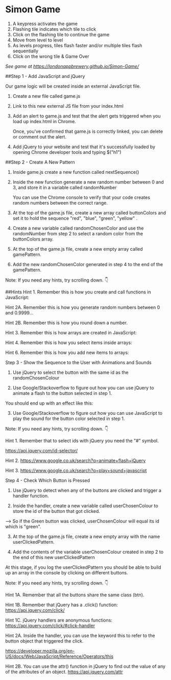 Simon Game
==========
1. A keypress activates the game
2. Flashing tile indicates which tile to click
3. Click on the flashing tile to continue the game
3. Move from level to level
4. As levels progress, tiles flash faster and/or multiple tiles flash sequentially
5. Click on the wrong tile & Game Over

*See game at <https://londonappbrewery.github.io/Simon-Game/>*

<!--========================================================================================================-->

##Step 1 - Add JavaScript and jQuery

  Our game logic will be created inside an external JavaScript file.

1.  Create a new file called game.js

2.  Link to this new external JS file from your index.html

3.  Add an alert to game.js and test that the alert gets triggered when you load up index.html in Chrome.

    Once, you've confirmed that game.js is correctly linked, you can delete or comment out the alert.

4.  Add jQuery to your website and test that it's successfully loaded by opening Chrome developer tools and typing $("h1")

<!--========================================================================================================-->

##Step 2 - Create A New Pattern

1.  Inside game.js create a new function called nextSequence()

2.  Inside the new function generate a new random number between 0 and 3, and store it in a variable called randomNumber

    You can use the Chrome console to verify that your code creates random numbers between the correct range.

3.  At the top of the game.js file, create a new array called buttonColors and set it to hold the sequence "red", "blue", "green", "yellow" .

4.  Create a new variable called randomChosenColor and use the randomNumber from step 2 to select a random color from the buttonColors array.

5.  At the top of the game.js file, create a new empty array called gamePattern.

6.  Add the new randomChosenColor generated in step 4 to the end of the gamePattern.

Note: If you need any hints, try scrolling down. 👇

<!--========================================================================================================-->

##Hints
Hint 1. Remember this is how you create and call functions in JavaScript:

Hint 2A. Remember this is how you generate random numbers between 0 and 0.9999...

Hint 2B. Remember this is how you round down a number.

Hint 3. Remember this is how arrays are created in JavaScript:

Hint 4. Remember this is how you select items inside arrays:

Hint 6. Remember this is how you add new items to arrays:

<!--========================================================================================================-->

Step 3 - Show the Sequence to the User with Animations and Sounds

1. Use jQuery to select the button with the same id as the randomChosenColour

2. Use Google/Stackoverflow to figure out how you can use jQuery to animate a flash to the button selected in step 1.

You should end up with an effect like this:

3. Use Google/Stackoverflow to figure out how you can use JavaScript to play the sound for the button color selected in step 1.

Note: If you need any hints, try scrolling down. 👇


Hint 1. Remember that to select ids with jQuery you need the "#" symbol.

https://api.jquery.com/id-selector/

Hint 2. https://www.google.co.uk/search?q=animate+flash+jQuery

Hint 3. https://www.google.co.uk/search?q=play+sound+javascript

<!--========================================================================================================-->

Step 4 - Check Which Button is Pressed

1. Use jQuery to detect when any of the buttons are clicked and trigger a handler function.

2. Inside the handler, create a new variable called userChosenColour to store the id of the button that got clicked.

--> So if the Green button was clicked, userChosenColour will equal its id which is "green".

3. At the top of the game.js file, create a new empty array with the name userClickedPattern.

4. Add the contents of the variable userChosenColour created in step 2 to the end of this new userClickedPattern

At this stage, if you log the userClickedPattern you should be able to build up an array in the console by clicking on different buttons.

Note: If you need any hints, try scrolling down. 👇



Hint 1A. Remember that all the buttons share the same class (btn).

Hint 1B. Remember that jQuery has a .click() function: https://api.jquery.com/click/

Hint 1C. jQuery handlers are anonymous functions: https://api.jquery.com/click/#click-handler

Hint 2A. Inside the handler, you can use the keyword this to refer to the button object that triggered the click.

https://developer.mozilla.org/en-US/docs/Web/JavaScript/Reference/Operators/this

Hint 2B. You can use the attr() function in jQuery to find out the value of any of the attributes of an object. https://api.jquery.com/attr
